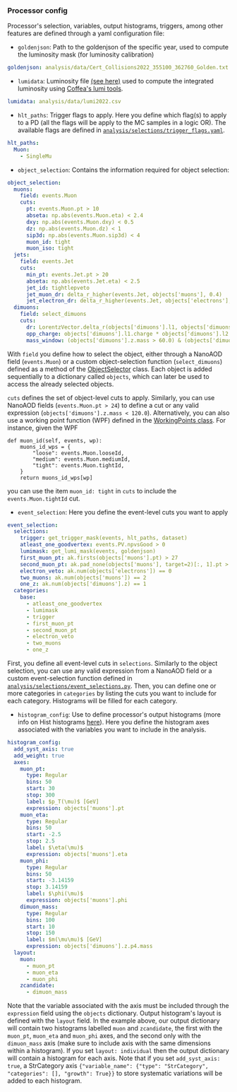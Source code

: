 ### Processor config

Processor's selection, variables, output histograms, triggers, among other features are defined through a yaml configuration file:

* `goldenjson`: Path to the goldenjson of the specific year, used to compute the luminosity mask (for luminosity calibration)
```yaml
goldenjson: analysis/data/Cert_Collisions2022_355100_362760_Golden.txt
```
* `lumidata`: Luminosity file [(see here)](https://github.com/deoache/higgscharm/blob/coffea0.7/analysis/data/README.md) used to compute the integrated luminosity using [Coffea's lumi tools](https://coffeateam.github.io/coffea/modules/coffea.lumi_tools.html).
```yaml
lumidata: analysis/data/lumi2022.csv
```
* `hlt_paths`: Trigger flags to apply. Here you define which flag(s) to apply to a PD (all the flags will be apply to the MC samples in a logic OR). The available flags are defined in [`analysis/selections/trigger_flags.yaml`](https://github.com/deoache/higgscharm/blob/lxplus/analysis/selections/trigger_flags.yaml). 
```yaml
hlt_paths:
  Muon: 
    - SingleMu
```
* `object_selection`: Contains the information required for object selection:
```yaml
object_selection:
  muons:
    field: events.Muon
    cuts:
      pt: events.Muon.pt > 10
      abseta: np.abs(events.Muon.eta) < 2.4
      dxy: np.abs(events.Muon.dxy) < 0.5
      dz: np.abs(events.Muon.dz) < 1
      sip3d: np.abs(events.Muon.sip3d) < 4
      muon_id: tight
      muon_iso: tight
  jets:
    field: events.Jet
    cuts:
      min_pt: events.Jet.pt > 20
      abseta: np.abs(events.Jet.eta) < 2.5
      jet_id: tightlepveto
      jet_muon_dr: delta_r_higher(events.Jet, objects['muons'], 0.4)
      jet_electron_dr: delta_r_higher(events.Jet, objects['electrons'], 0.4)
  dimuons:
    field: select_dimuons
    cuts:
      dr: LorentzVector.delta_r(objects['dimuons'].l1, objects['dimuons'].l2) > 0.02
      opp_charge: objects['dimuons'].l1.charge * objects['dimuons'].l2.charge < 0
      mass_window: (objects['dimuons'].z.mass > 60.0) & (objects['dimuons'].z.mass < 120.0)
```
With `field` you define how to select the object, either through a NanoAOD field (`events.Muon`) or a custom object-selection function (`select_dimuons`) defined as a method of the [ObjectSelector](https://github.com/deoache/higgscharm/blob/lxplus/analysis/selections/object_selections.py) class. Each object is added sequentially to a dictionary called `objects`, which can later be used to access the already selected objects.

`cuts` defines the set of object-level cuts to apply. Similarly, you can use NanoAOD fields (`events.Muon.pt > 24`) to define a cut or any valid expression (`objects['dimuons'].z.mass < 120.0`). Alternatively, you can also use a working point function (WPF) defined in the [WorkingPoints class](https://github.com/deoache/higgscharm/blob/lxplus/analysis/working_points/working_points.py). For instance, given the WPF
```
def muon_id(self, events, wp):
    muons_id_wps = {
        "loose": events.Muon.looseId,
        "medium": events.Muon.mediumId,
        "tight": events.Muon.tightId,
    }
    return muons_id_wps[wp]
```
you can use the item `muon_id: tight` in `cuts` to include the `events.Muon.tightId` cut.

* `event_selection`: Here you define the event-level cuts you want to apply
```yaml
event_selection:
  selections:
    trigger: get_trigger_mask(events, hlt_paths, dataset)
    atleast_one_goodvertex: events.PV.npvsGood > 0
    lumimask: get_lumi_mask(events, goldenjson)
    first_muon_pt: ak.firsts(objects['muons'].pt) > 27
    second_muon_pt: ak.pad_none(objects['muons'], target=2)[:, 1].pt > 15
    electron_veto: ak.num(objects['electrons']) == 0
    two_muons: ak.num(objects['muons']) == 2
    one_z: ak.num(objects['dimuons'].z) == 1
  categories:
    base:
      - atleast_one_goodvertex
      - lumimask
      - trigger
      - first_muon_pt
      - second_muon_pt
      - electron_veto
      - two_muons
      - one_z
```
First, you define all event-level cuts in `selections`. Similarly to the object selection, you can use any valid expression from a NanoAOD field or a custom event-selection function defined in [`analysis/selections/event_selections.py`](https://github.com/deoache/higgscharm/blob/coffea0.7/analysis/selections/event_selections.py). Then, you can define one or more categories in `categories` by listing the cuts you want to include for each category. Histograms will be filled for each category.

* `histogram_config`: Use to define processor's output histograms (more info on Hist histograms [here](https://hist.readthedocs.io/en/latest/)). Here you define the histogram axes associated with the variables you want to include in the analysis. 
```yaml
histogram_config:
  add_syst_axis: true
  add_weight: true
  axes:
    muon_pt:
      type: Regular
      bins: 50
      start: 30
      stop: 300
      label: $p_T(\mu)$ [GeV]
      expression: objects['muons'].pt
    muon_eta:
      type: Regular
      bins: 50
      start: -2.5
      stop: 2.5
      label: $\eta(\mu)$
      expression: objects['muons'].eta
    muon_phi:
      type: Regular
      bins: 50
      start: -3.14159
      stop: 3.14159
      label: $\phi(\mu)$
      expression: objects['muons'].phi
    dimuon_mass:
      type: Regular
      bins: 100
      start: 10
      stop: 150
      label: $m(\mu\mu)$ [GeV]
      expression: objects['dimuons'].z.p4.mass
  layout:
    muon:
      - muon_pt
      - muon_eta
      - muon_phi
    zcandidate:
      - dimuon_mass
```
Note that the variable associated with the axis must be included through the `expression` field using the `objects` dictionary. Output histogram's layout is defined with the `layout` field. In the example above, our output dictionary will contain two histograms labelled `muon` and `zcandidate`, the first with the `muon_pt`, `muon_eta` and `muon_phi` axes, and the second only with the `dimuon_mass` axis (make sure to include axis with the same dimensions within a histogram). If you set `layout: individual` then the output dictionary will contain a histogram for each axis. Note that if you set `add_syst_axis: true`, a StrCategory axis `{"variable_name": {"type": "StrCategory", "categories": [], "growth": True}}` to store systematic variations will be added to each histogram.